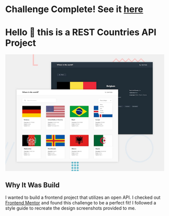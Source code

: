 # Challenge Complete! See it [here](https://rest-countries-api-with-color-theme-switcher-master-jp789i4sr.vercel.app/)

# Hello :wave: this is a REST Countries API Project

![Design preview for the REST Countries API with color theme switcher coding challenge](./design/desktop-preview.jpg)

## Why It Was Build

I wanted to build a frontend project that utilizes an open API. I checked out [Frontend Mentor](www.frontendmentor.io) and found this challenge to be a perfect fit! I followed a style guide to recreate the design screenshots provided to me.

##

